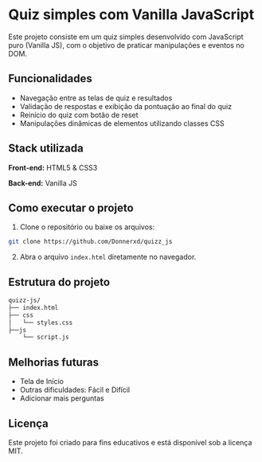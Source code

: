 # Quiz simples com Vanilla JavaScript

Este projeto consiste em um quiz simples desenvolvido com JavaScript puro (Vanilla JS), com o objetivo de praticar manipulações e eventos no DOM.


## Funcionalidades

- Navegação entre as telas de quiz e resultados
- Validação de respostas e exibição da pontuação ao final do quiz
- Reinício do quiz com botão de reset
- Manipulações dinâmicas de elementos utilizando classes CSS


## Stack utilizada

**Front-end:** HTML5 & CSS3

**Back-end:** Vanilla JS


## Como executar o projeto

1. Clone o repositório ou baixe os arquivos:
```bash
git clone https://github.com/Donnerxd/quizz_js
```
2. Abra o arquivo `index.html` diretamente no navegador.



## Estrutura do projeto

```bash
quizz-js/
├── index.html
├── css
│   └── styles.css
├──js
    └── script.js
```
## Melhorias futuras

- Tela de Início
- Outras dificuldades: Fácil e Difícil
- Adicionar mais perguntas


## Licença

Este projeto foi criado para fins educativos e está disponível sob a licença MIT.